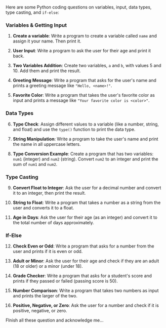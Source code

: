 Here are some Python coding questions on variables, input, data types, type casting, and `if-else`:

### Variables & Getting Input
1. **Create a variable**: Write a program to create a variable called `name` and assign it your name. Then print it.
   
2. **User Input**: Write a program to ask the user for their age and print it back.

3. **Two Variables Addition**: Create two variables, `a` and `b`, with values 5 and 10. Add them and print the result.

4. **Greeting Message**: Write a program that asks for the user's name and prints a greeting message like `"Hello, <name>!"`.

5. **Favorite Color**: Write a program that takes the user's favorite color as input and prints a message like `"Your favorite color is <color>"`.

### Data Types
6. **Type Check**: Assign different values to a variable (like a number, string, and float) and use the `type()` function to print the data type.

7. **String Manipulation**: Write a program to take the user's name and print the name in all uppercase letters.

8. **Type Conversion Example**: Create a program that has two variables: `num1` (integer) and `num2` (string). Convert `num2` to an integer and print the sum of `num1` and `num2`.

### Type Casting
9. **Convert Float to Integer**: Ask the user for a decimal number and convert it to an integer, then print the result.

10. **String to Float**: Write a program that takes a number as a string from the user and converts it to a float.

11. **Age in Days**: Ask the user for their age (as an integer) and convert it to the total number of days approximately.

### If-Else
12. **Check Even or Odd**: Write a program that asks for a number from the user and prints if it is even or odd.

13. **Adult or Minor**: Ask the user for their age and check if they are an adult (18 or older) or a minor (under 18).

14. **Grade Checker**: Write a program that asks for a student's score and prints if they passed or failed (passing score is 50).

15. **Number Comparison**: Write a program that takes two numbers as input and prints the larger of the two.

16. **Positive, Negative, or Zero**: Ask the user for a number and check if it is positive, negative, or zero.

FInish all these question and acknowledge me...
